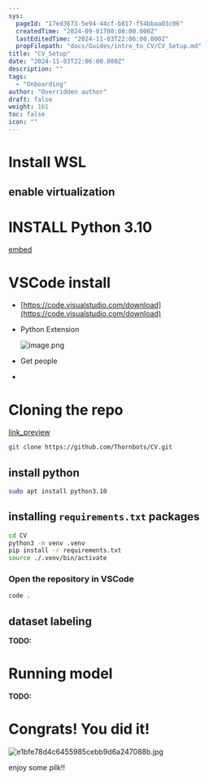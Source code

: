 ```yaml
---
sys:
  pageId: "17ed3673-5e94-44cf-b817-f54bbaa03c06"
  createdTime: "2024-09-01T00:08:00.000Z"
  lastEditedTime: "2024-11-03T22:06:00.000Z"
  propFilepath: "docs/Guides/intro_to_CV/CV_Setup.md"
title: "CV_Setup"
date: "2024-11-03T22:06:00.000Z"
description: ""
tags:
  - "Onboarding"
author: "Overridden author"
draft: false
weight: 161
toc: false
icon: ""
---
```


# Install WSL

## enable virtualization

# INSTALL Python 3.10

[embed](https://www.rose-hulman.edu/class/csse/csse132/2425a/labs/prelab1-wsl2.html)

# VSCode install

- [https://code.visualstudio.com/download](https://code.visualstudio.com/download)
- Python Extension

	![image.png](https://prod-files-secure.s3.us-west-2.amazonaws.com/d518164a-d88e-44d1-a4ee-3adb3bd8bce0/d82b6650-a5e4-4d3c-b8c9-93d817dae00e/image.png?X-Amz-Algorithm=AWS4-HMAC-SHA256&X-Amz-Content-Sha256=UNSIGNED-PAYLOAD&X-Amz-Credential=ASIAZI2LB466X2L3WLAO%2F20250318%2Fus-west-2%2Fs3%2Faws4_request&X-Amz-Date=20250318T190317Z&X-Amz-Expires=3600&X-Amz-Security-Token=IQoJb3JpZ2luX2VjEAsaCXVzLXdlc3QtMiJHMEUCID9Icwbj4sJAljD4Vyldgi3%2B89zNVcewzPnLVornI%2B4uAiEA04QdIXLurAV3W6voWRT0DKSBFj%2B%2BRoNTk7nPt70oF0Qq%2FwMIYxAAGgw2Mzc0MjMxODM4MDUiDH00Bpg3G5PEcMlq5CrcA6Ec3FQhsL8eChOvYUlF96uk26cqnWPAY0K%2Be2R2BDxGO4%2FfvHB5RDa2z1LLq5c0312q450GyHyHAGODx8y%2BSkADRmOLHF1CjfrW%2B5DmC2ntdJ%2BDyKXJc3s1WxNQUahfMqmqXKdrM6a8dEK48HrCcHsxkU64eo6qF1Y2byMHYqDumNLCwArRKPF5gZi1MoXN7A6qxBwBtd2obWt%2BhAn02whTwAdA2QRRVPkdcMg4a7rNWQLIrgPGO9x%2B2sY6C3XrHhNcxoVKeM%2FEw6WWXU4SaH5akasDnkfQGgNM%2BtSDN91vuwRDfklzfB5F%2BPEnFOkFMsf8T3qAYiSEijKdt7RWnQiTZBOzr195HOZ5rKODCMAYV5i3trJmJFjUz%2Bf8VqJlj%2Ffy2bZziLyjcM5fJq0aUSYFdinSe%2FZZDuz%2FEa6HyrKYDZTEPXS%2BV%2BVWzB1WLeQmT4cGta8OoEXsONn8v4LnbpH2hL8%2F%2BD1XwVEKhmpziDfZpt5T68XBJoWCpgZP1Mowj3EHT96IpHpj0MOkVlQcFpQuQYbkPy82rOmUiaB%2BvdanlGL7Q5tEGnrg1aDWD98E7AEDfTLtrrTp69%2FjYB%2FnvYXFVVKgvHeJsYMzqkx17G19CnwOusKcQdCgEqULMJfz5r4GOqUBsd8tfcpKTMIeMSDa2vXs1VPzeP6hOFkJHghM2%2B9qt0bLIKYJvWdnm8auL8eT0rrNmKtf75u1s%2FtwuWHL2e08zIUJCZGM0whK1K6N0PIf%2BtJs4MZpcEinlLO9tuBl%2FpU%2FXDkSHgbTD6yXZoDzN%2Be8gAsjiSNBfvlBXP3T4OMcz1Krlvks487zhQ%2FH0LtH9pOnURTzKkeHOtxnCwSnK2Vw5RjcJV7h&X-Amz-Signature=eb958dc3a54c08a9c0176a39b8ccb1cab293299d3bd9244a2338c6dd35f5badf&X-Amz-SignedHeaders=host&x-id=GetObject)
- Get people
- 

# Cloning the repo

[link_preview](https://github.com/Thornbots/CV/)

```bash
git clone https://github.com/Thornbots/CV.git
```

## install python

```bash
sudo apt install python3.10
```

## installing `requirements.txt` packages

```bash
cd CV
python3 -m venv .venv
pip install -r requirements.txt
source ./.venv/bin/activate
```

### Open the repository in VSCode

```bash
code .
```

## dataset labeling  

**TODO:**

# Running model

**TODO:**

# Congrats! You did it!

![e1bfe78d4c6455985cebb9d6a247088b.jpg](https://prod-files-secure.s3.us-west-2.amazonaws.com/d518164a-d88e-44d1-a4ee-3adb3bd8bce0/7d1ce04e-65d6-40c8-814d-754280e9515a/e1bfe78d4c6455985cebb9d6a247088b.jpg?X-Amz-Algorithm=AWS4-HMAC-SHA256&X-Amz-Content-Sha256=UNSIGNED-PAYLOAD&X-Amz-Credential=ASIAZI2LB4663TAPRPFK%2F20250318%2Fus-west-2%2Fs3%2Faws4_request&X-Amz-Date=20250318T190315Z&X-Amz-Expires=3600&X-Amz-Security-Token=IQoJb3JpZ2luX2VjEAsaCXVzLXdlc3QtMiJGMEQCIDIVXCp%2BTpAnlFrnc6pqgnrOzOjRuPiFOQJARRsMosJ4AiAifAZZJdlEcJ3SFj4DMqQf4iMNHH1U1euJfzZu5qJvMyr%2FAwhjEAAaDDYzNzQyMzE4MzgwNSIM2unTCRn00WG0bY1rKtwDzS%2F6wDMPS994jIpOcyKnedsaQHzIUkUyWu9KkgA4gGWPezxtyFcw77uJwJDzqLsq6It8Qmnk2unjd5QHwnRFy2L%2B18Z5alS%2FpwpyLTrWFFBkCqVY1%2F6XiqQyGu3yiI7dlfoHK%2BNEKrCbRbbGvw93YcT4rvhoF91KaIBsGacRRvlzHWDKXmRd5t0rn18IuJZ4WuYBEQSHMRpx962uixErcUqJ9q8casJJuEDOPBFlBoqtYHKLKmxQ7gGqTGzOpuc1W6he6N954MfQcrVVOLXbFzOsgnMtG9miSiFm35KEvMGp9wpBKQHlsUWfXf9JW9oc%2Fgk2BfipdQD08vnlhBQNrYpsngfpfOrhtGiliZm3wCC8LjaPBYrmniF0KqFZVYg%2Fwfo3Ma8o7OSKs7%2F3GgBi%2BoNm13JzPSwqxcsRU59HDsDT6RBGLwaVOICTEq%2FqsNuzl68IQ9hmovDW1jrs%2FoJY%2F3caTrZihFYkLAyEs8dmEQQJLiLVtD5qJBUTlhMi70imScBahXoSH%2Bb8EHEUxy26%2FyTPRik%2B6G9ZROydj9gYLnXjIcSLrCt93ure4C6CZj5LQDZ157t8jqwZdksFV3KjwEdSedKxlzciLVAZ9fDBsTt%2Bz%2BZuz1uXIvn8RUMwgPPmvgY6pgG99PKYhozot4NrhDZbNDLRGhJLtJ0fnfv%2BIRtu1z1zKD%2FkJL6z3Jyt87zv5stdfZq2ZFf6H9B7OgTAXF%2FebkPb5z%2BRTsOXZ5lFOCHWDPngw37RXMT%2BYNpqY7EFTNFu03OpUIgHf4%2Bx3uZrgM4oZWPxaKNejbhqDBf9w2K0JoxzYNipSwxhNbAIgdgCc3wYe5GPozdY4FvpYGv9EJ9bSEs%2FHKr9KR3x&X-Amz-Signature=4673ece6d0618efb202a3b6361a294aa311cf6d32778578238fda7d62c59922b&X-Amz-SignedHeaders=host&x-id=GetObject)

enjoy some pilk!!
